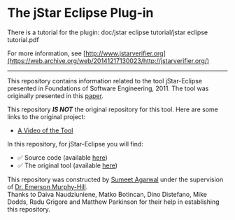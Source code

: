 The jStar Eclipse Plug-in
=============================

There is a tutorial for the plugin:
   doc/jstar eclipse tutorial/jstar eclipse tutorial.pdf

For more information, see [http://www.jstarverifier.org](https://web.archive.org/web/20141217130023/http://jstarverifier.org/)
___
This repository contains information related to the tool jStar-Eclipse presented in Foundations of Software Engineering, 2011. The tool was originally presented in this [paper](http://www.cl.cam.ac.uk/~mb741/papers/fse11.pdf).

This repository <b><i>IS NOT</i></b> the original repository for this tool. Here are some links to the original project:

* [A Video of the Tool](https://www.youtube.com/watch?v=2QRbdlppgrk)

In this repository, for jStar-Eclipse you will find:

* :white_check_mark: Source code (available [here](https://github.com/SoftwareEngineeringToolDemos/FSE-2011-jstar-eclipse/tree/master/com.jstar.eclipse/src/com/jstar/eclipse))<br>
* :white_check_mark: The original tool (available [here](https://github.com/SoftwareEngineeringToolDemos/FSE-2011-jstar-eclipse/tree/master/com.jstar.eclipse.update.site))

This repository was constructed by [Sumeet Agarwal](https://github.com/sumeet29) under the supervision of [Dr. Emerson Murphy-Hill](https://github.com/CaptainEmerson).<br>
Thanks to Daiva Naudziuniene, Matko Botincan, Dino Distefano, Mike Dodds, Radu Grigore and Matthew Parkinson for their help in establishing this repository.
